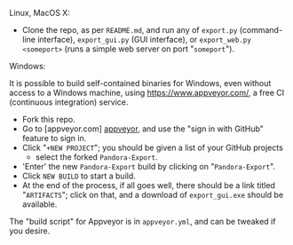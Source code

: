 
Linux, MacOS X:

- Clone the repo, as per `README.md`, and run any of `export.py`
  (command-line interface), `export_gui.py` (GUI interface), or
  `export_web.py <someport>` (runs a simple web server on port
  "`someport`").

Windows:

It is possible to build self-contained binaries for Windows,
even without access to a Windows machine, using <https://www.appveyor.com/>,
a free CI (continuous integration) service.

- Fork this repo.
- Go to [appveyor.com] [appveyor], and use the "sign in with GitHub"
  feature to sign in.
- Click "`+NEW PROJECT`"; you should be given a list of your GitHub projects
  - select the forked `Pandora-Export`.
- 'Enter' the new `Pandora-Export` build by clicking on "`Pandora-Export`".
- Click `NEW BUILD` to start a build.
- At the end of the process, if all goes well, there should be a
  link titled "`ARTIFACTS`"; click on that, and a download of `export_gui.exe`
  should be available.

[appveyor]: http://appveyor.com

The "build script" for Appveyor is in `appveyor.yml`, and can be tweaked
if you desire.

